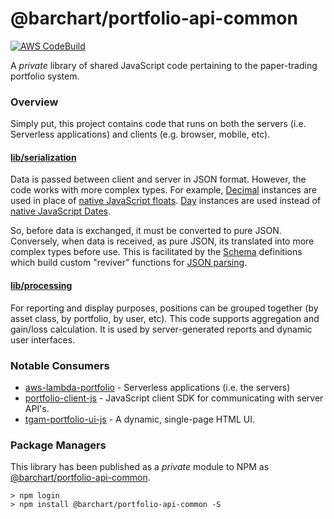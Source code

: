 # @barchart/portfolio-api-common

[![AWS CodeBuild](https://codebuild.us-east-1.amazonaws.com/badges?uuid=eyJlbmNyeXB0ZWREYXRhIjoiSXBJTDZKWVFmSGVOSG9XQUgwbzB3Um5BZ0JsN2h1U3NQNWNhZTRHMlJKTVpEVVlVMENPaEFmR0NYS29rSStZWmZ5M1d0YVh2eXErVGhiekFtdHBpVmhJPSIsIml2UGFyYW1ldGVyU3BlYyI6ImROM3ZLMURwaXFyekltdDYiLCJtYXRlcmlhbFNldFNlcmlhbCI6MX0%3D&branch=master)](https://github.com/barchart/portfolio-api-common)

A *private* library of shared JavaScript code pertaining to the paper-trading portfolio system.

### Overview

Simply put, this project contains code that runs on both the servers (i.e. Serverless applications) and clients (e.g. browser, mobile, etc).

#### [lib/serialization](https://github.com/barchart/portfolio-api-common/tree/master/lib/serialization)

Data is passed between client and server in JSON format. However, the code works with more complex types. For example, [Decimal](https://github.com/barchart/barchart-common-js/blob/master/lang/Decimal.js) instances are used in place of [native JavaScript floats](https://developer.mozilla.org/en-US/docs/Web/JavaScript/Reference/Global_Objects/Number). [Day](https://github.com/barchart/barchart-common-js/blob/master/lang/Day.js) instances are used instead of [native JavaScript Dates](https://developer.mozilla.org/en-US/docs/Web/JavaScript/Reference/Global_Objects/Date).

So, before data is exchanged, it must be converted to pure JSON. Conversely, when data is received, as pure JSON, its translated into more complex types before use. This is facilitated by the [Schema](https://github.com/barchart/barchart-common-js/blob/master/serialization/json/Schema.js) definitions which build custom "reviver" functions for [JSON parsing](https://developer.mozilla.org/en-US/docs/Web/JavaScript/Reference/Global_Objects/JSON/parse).

#### [lib/processing](https://github.com/barchart/portfolio-api-common/tree/master/lib/processing)

For reporting and display purposes, positions can be grouped together (by asset class, by portfolio, by user, etc). This code supports aggregation and gain/loss calculation. It is used by server-generated reports and dynamic user interfaces.

### Notable Consumers

* [aws-lambda-portfolio](https://github.com/barchart/aws-lambda-portfolio) - Serverless applications (i.e. the servers)
* [portfolio-client-js](https://github.com/barchart/portfolio-client-js) - JavaScript client SDK for communicating with server API's.
* [tgam-portfolio-ui-js](https://github.com/barchart/tgam-portfolio-ui-js) - A dynamic, single-page HTML UI.

### Package Managers

This library has been published as a *private* module to NPM as [@barchart/portfolio-api-common](https://www.npmjs.com/package/@barchart/portfolio-api-common).

    > npm login
    > npm install @barchart/portfolio-api-common -S